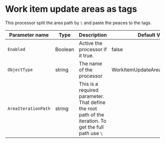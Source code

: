 # Work item update areas as tags

This processor split the area path by `\` and paste the peaces to the tags.


| Parameter name      | Type    | Description                              | Default Value                            |
|---------------------|---------|------------------------------------------|------------------------------------------|
| `Enabled`           | Boolean | Active the processor if it true.         | false                                    |
| `ObjectType`        | string  | The name of the processor                | WorkItemUpdateAreasAsTagsConfig |
| `AreaIterationPath` | string  | This is a required parameter. That define the root path of the iteration. To get the full path use `\` |                                          |
